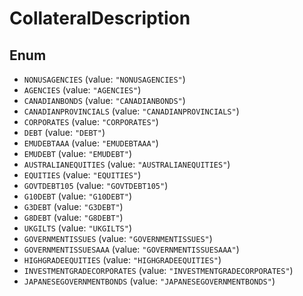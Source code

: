 # CollateralDescription

## Enum

* `NONUSAGENCIES` (value: `"NONUSAGENCIES"`)
* `AGENCIES` (value: `"AGENCIES"`)
* `CANADIANBONDS` (value: `"CANADIANBONDS"`)
* `CANADIANPROVINCIALS` (value: `"CANADIANPROVINCIALS"`)
* `CORPORATES` (value: `"CORPORATES"`)
* `DEBT` (value: `"DEBT"`)
* `EMUDEBTAAA` (value: `"EMUDEBTAAA"`)
* `EMUDEBT` (value: `"EMUDEBT"`)
* `AUSTRALIANEQUITIES` (value: `"AUSTRALIANEQUITIES"`)
* `EQUITIES` (value: `"EQUITIES"`)
* `GOVTDEBT105` (value: `"GOVTDEBT105"`)
* `G10DEBT` (value: `"G10DEBT"`)
* `G3DEBT` (value: `"G3DEBT"`)
* `G8DEBT` (value: `"G8DEBT"`)
* `UKGILTS` (value: `"UKGILTS"`)
* `GOVERNMENTISSUES` (value: `"GOVERNMENTISSUES"`)
* `GOVERNMENTISSUESAAA` (value: `"GOVERNMENTISSUESAAA"`)
* `HIGHGRADEEQUITIES` (value: `"HIGHGRADEEQUITIES"`)
* `INVESTMENTGRADECORPORATES` (value: `"INVESTMENTGRADECORPORATES"`)
* `JAPANESEGOVERNMENTBONDS` (value: `"JAPANESEGOVERNMENTBONDS"`)
